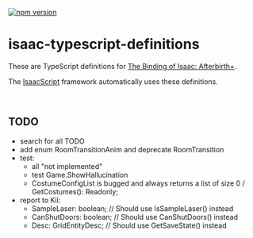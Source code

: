 [![npm version](https://img.shields.io/npm/v/isaac-typescript-definitions.svg)](https://www.npmjs.com/package/isaac-typescript-definitions)

# isaac-typescript-definitions

These are TypeScript definitions for [The Binding of Isaac: Afterbirth+](https://store.steampowered.com/app/570660/The_Binding_of_Isaac_Afterbirth/).

The [IsaacScript](https://isaacscript.github.io/) framework automatically uses these definitions.

<br />

## TODO

- search for all TODO
- add enum RoomTransitionAnim and deprecate RoomTransition
- test:
  - all "not implemented"
  - test Game.ShowHallucination
  - CostumeConfigList is bugged and always returns a list of size 0 / GetCostumes(): Readonly<CostumeConfigList>;
- report to Kil:
  - SampleLaser: boolean; // Should use IsSampleLaser() instead
  - CanShutDoors: boolean; // Should use CanShutDoors() instead
  - Desc: GridEntityDesc; // Should use GetSaveState() instead
